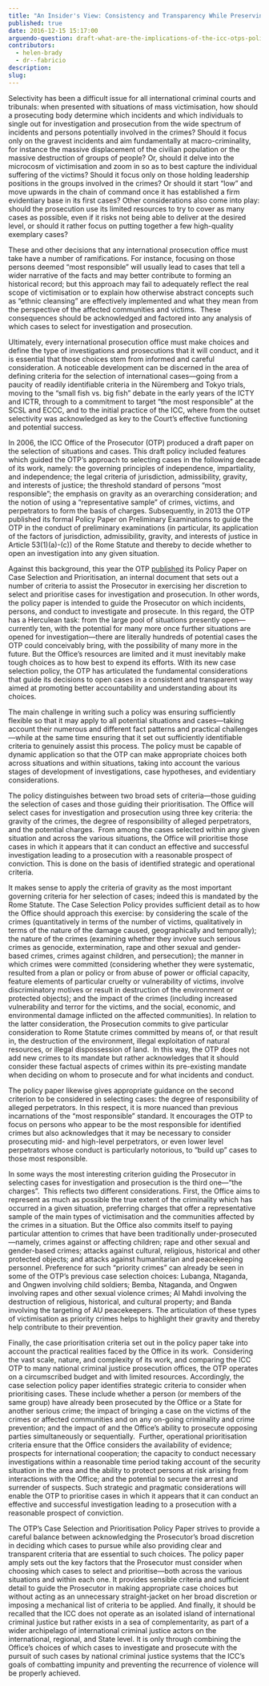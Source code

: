 ```yaml
---
title: "An Insider's View: Consistency and Transparency While Preserving Prosecutorial Discretion"
published: true
date: 2016-12-15 15:17:00
arguendo-question: draft-what-are-the-implications-of-the-icc-otps-policy-paper-on-case-selection-and-prioritisation-2016
contributors:
  - helen-brady
  - dr--fabricio
description:
slug:
---
```



Selectivity has been a difficult issue for all international criminal courts and tribunals: when presented with situations of mass victimisation, how should a prosecuting body determine which incidents and which individuals to single out for investigation and prosecution from the wide spectrum of incidents and persons potentially involved in the crimes? Should it focus only on the gravest incidents and aim fundamentally at macro-criminality, for instance the massive displacement of the civilian population or the massive destruction of groups of people? Or, should it delve into the microcosm of victimisation and zoom in so as to best capture the individual suffering of the victims? Should it focus only on those holding leadership positions in the groups involved in the crimes? Or should it start “low” and move upwards in the chain of command once it has established a firm evidentiary base in its first cases? Other considerations also come into play: should the prosecution use its limited resources to try to cover as many cases as possible, even if it risks not being able to deliver at the desired level, or should it rather focus on putting together a few high-quality exemplary cases?

These and other decisions that any international prosecution office must take have a number of ramifications. For instance, focusing on those persons deemed “most responsible” will usually lead to cases that tell a wider narrative of the facts and may better contribute to forming an historical record; but this approach may fail to adequately reflect the real scope of victimisation or to explain how otherwise abstract concepts such as “ethnic cleansing” are effectively implemented and what they mean from the perspective of the affected communities and victims.&nbsp; These consequences should be acknowledged and factored into any analysis of which cases to select for investigation and prosecution.

Ultimately, every international prosecution office must make choices and define the type of investigations and prosecutions that it will conduct, and it is essential that those choices stem from informed and careful consideration. A noticeable development can be discerned in the area of defining criteria for the selection of international cases—going from a paucity of readily identifiable criteria in the N&uuml;remberg and Tokyo trials, moving to the “small fish vs. big fish” debate in the early years of the ICTY and ICTR, through to a commitment to target “the most responsible” at the SCSL and ECCC, and to the initial practice of the ICC, where from the outset selectivity was acknowledged as key to the Court’s effective functioning and potential success.

In 2006, the ICC Office of the Prosecutor (OTP) produced a draft paper on the selection of situations and cases. This draft policy included features which guided the OTP’s approach to selecting cases in the following decade of its work, namely: the governing principles of independence, impartiality, and independence; the legal criteria of jurisdiction, admissibility, gravity, and interests of justice; the threshold standard of persons “most responsible”; the emphasis on gravity as an overarching consideration; and the notion of using a “representative sample” of crimes, victims, and perpetrators to form the basis of charges. Subsequently, in 2013 the OTP published its formal Policy Paper on Preliminary Examinations to guide the OTP in the conduct of preliminary examinations (in particular, its application of the factors of jurisdiction, admissibility, gravity, and interests of justice in Article 53(1)(a)-(c)) of the Rome Statute and thereby to decide whether to open an investigation into any given situation.

Against this background, this year the OTP [published](https://www.icc-cpi.int/itemsDocuments/20160915_OTP-Policy_Case-Selection_Eng.pdf) its Policy Paper on Case Selection and Prioritisation, an internal document that sets out a number of criteria to assist the Prosecutor in exercising her discretion to select and prioritise cases for investigation and prosecution. In other words, the policy paper is intended to guide the Prosecutor on which incidents, persons, and conduct to investigate and prosecute. In this regard, the OTP has a Herculean task: from the large pool of situations presently open—currently ten, with the potential for many more once further situations are opened for investigation—there are literally hundreds of potential cases the OTP could conceivably bring, with the possibility of many more in the future. But the Office’s resources are limited and it must inevitably make tough choices as to how best to expend its efforts. With its new case selection policy, the OTP has articulated the fundamental considerations that guide its decisions to open cases in a consistent and transparent way aimed at promoting better accountability and understanding about its choices.

The main challenge in writing such a policy was ensuring sufficiently flexible so that it may apply to all potential situations and cases—taking account their numerous and different fact patterns and practical challenges—while at the same time ensuring that it set out sufficiently identifiable criteria to genuinely assist this process. The policy must be capable of dynamic application so that the OTP can make appropriate choices both across situations and within situations, taking into account the various stages of development of investigations, case hypotheses, and evidentiary considerations.

The policy distinguishes between two broad sets of criteria—those guiding the selection of cases and those guiding their prioritisation. The Office will select cases for investigation and prosecution using three key criteria: the gravity of the crimes, the degree of responsibility of alleged perpetrators, and the potential charges.&nbsp; From among the cases selected within any given situation and across the various situations, the Office will prioritise those cases in which it appears that it can conduct an effective and successful investigation leading to a prosecution with a reasonable prospect of conviction. This is done on the basis of identified strategic and operational criteria.

It makes sense to apply the criteria of gravity as the most important governing criteria for her selection of cases; indeed this is mandated by the Rome Statute. The Case Selection Policy provides sufficient detail as to how the Office should approach this exercise: by considering the scale of the crimes (quantitatively in terms of the number of victims, qualitatively in terms of the nature of the damage caused, geographically and temporally); the nature of the crimes (examining whether they involve such serious crimes as genocide, extermination, rape and other sexual and gender-based crimes, crimes against children, and persecution); the manner in which crimes were committed (considering whether they were systematic, resulted from a plan or policy or from abuse of power or official capacity, feature elements of particular cruelty or vulnerability of victims, involve discriminatory motives or result in destruction of the environment or protected objects); and the impact of the crimes (including increased vulnerability and terror for the victims, and the social, economic, and environmental damage inflicted on the affected communities). In relation to the latter consideration, the Prosecution commits to give particular consideration to Rome Statute crimes committed by means of, or that result in, the destruction of the environment, illegal exploitation of natural resources, or illegal dispossession of land.&nbsp; In this way, the OTP does not add new crimes to its mandate but rather acknowledges that it should consider these factual aspects of crimes within its pre-existing mandate when deciding on whom to prosecute and for what incidents and conduct.

The policy paper likewise gives appropriate guidance on the second criterion to be considered in selecting cases: the degree of responsibility of alleged perpetrators. In this respect, it is more nuanced than previous incarnations of the “most responsible” standard. It encourages the OTP to focus on persons who appear to be the most responsible for identified crimes but also acknowledges that it may be necessary to consider prosecuting mid- and high-level perpetrators, or even lower level perpetrators whose conduct is particularly notorious, to “build up” cases to those most responsible.

In some ways the most interesting criterion guiding the Prosecutor in selecting cases for investigation and prosecution is the third one—“the charges”.&nbsp; This reflects two different considerations. First, the Office aims to represent as much as possible the true extent of the criminality which has occurred in a given situation, preferring charges that offer a representative sample of the main types of victimisation and the communities affected by the crimes in a situation. But the Office also commits itself to paying particular attention to crimes that have been traditionally under-prosecuted—namely, crimes against or affecting children; rape and other sexual and gender-based crimes; attacks against cultural, religious, historical and other protected objects; and attacks against humanitarian and peacekeeping personnel. Preference for such “priority crimes” can already be seen in some of the OTP’s previous case selection choices: Lubanga, Ntaganda, and Ongwen involving child soldiers; Bemba, Ntaganda, and Ongwen involving rapes and other sexual violence crimes; Al Mahdi involving the destruction of religious, historical, and cultural property; and Banda involving the targeting of AU peacekeepers. The articulation of these types of victimisation as priority crimes helps to highlight their gravity and thereby help contribute to their prevention.

Finally, the case prioritisation criteria set out in the policy paper take into account the practical realities faced by the Office in its work.&nbsp; Considering the vast scale, nature, and complexity of its work, and comparing the ICC OTP to many national criminal justice prosecution offices, the OTP operates on a circumscribed budget and with limited resources. Accordingly, the case selection policy paper identifies strategic criteria to consider when prioritising cases. These include whether a person (or members of the same group) have already been prosecuted by the Office or a State for another serious crime; the impact of bringing a case on the victims of the crimes or affected communities and on any on-going criminality and crime prevention; and the impact of and the Office’s ability to prosecute opposing parties simultaneously or sequentially.&nbsp; Further, operational prioritisation criteria ensure that the Office considers the availability of evidence; prospects for international cooperation; the capacity to conduct necessary investigations within a reasonable time period taking account of the security situation in the area and the ability to protect persons at risk arising from interactions with the Office; and the potential to secure the arrest and surrender of suspects. Such strategic and pragmatic considerations will enable the OTP to prioritise cases in which it appears that it can conduct an effective and successful investigation leading to a prosecution with a reasonable prospect of conviction.

The OTP’s Case Selection and Prioritisation Policy Paper strives to provide a careful balance between acknowledging the Prosecutor’s broad discretion in deciding which cases to pursue while also providing clear and transparent criteria that are essential to such choices. The policy paper amply sets out the key factors that the Prosecutor must consider when choosing which cases to select and prioritise—both across the various situations and within each one. It provides sensible criteria and sufficient detail to guide the Prosecutor in making appropriate case choices but without acting as an unnecessary straight-jacket on her broad discretion or imposing a mechanical list of criteria to be applied. And finally, it should be recalled that the ICC does not operate as an isolated island of international criminal justice but rather exists in a sea of complementarity, as part of a wider archipelago of international criminal justice actors on the international, regional, and State level. It is only through combining the Office’s choices of which cases to investigate and prosecute with the pursuit of such cases by national criminal justice systems that the ICC’s goals of combatting impunity and preventing the recurrence of violence will be properly achieved.